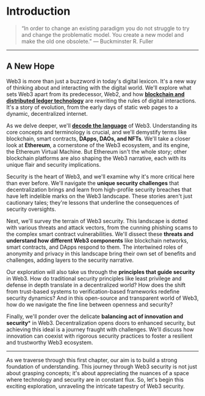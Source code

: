 # Introduction

> “In order to change an existing paradigm you do not struggle to try and change the problematic model. You create a new model and make the old one obsolete.”
― Buckminster R. Fuller

---

## A New Hope

Web3 is more than just a buzzword in today's digital lexicon. It's a new way of thinking about and interacting with the digital world. We'll explore what sets Web3 apart from its predecessor, Web2, and how [**blockchain and distributed ledger technology**](3-blockchain_dlt.md) are rewriting the rules of digital interactions. It's a story of evolution, from the early days of static web pages to a dynamic, decentralized internet.

As we delve deeper, we'll [**decode the language**](/Book/1/2/1-key_terms_in_web3.md) of Web3. Understanding its core concepts and terminology is crucial, and we'll demystify terms like blockchain, smart contracts, **DApps, DAOs, and NFTs**. We'll take a closer look at **Ethereum**, a cornerstone of the Web3 ecosystem, and its engine, the Ethereum Virtual Machine. But Ethereum isn't the whole story; other blockchain platforms are also shaping the Web3 narrative, each with its unique flair and security implications.

Security is the heart of Web3, and we'll examine why it's more critical here than ever before. We'll navigate the **unique security challenges** that decentralization brings and learn from high-profile security breaches that have left indelible marks on the Web3 landscape. These stories aren't just cautionary tales; they're lessons that underline the consequences of security oversights.

Next, we'll survey the terrain of Web3 security. This landscape is dotted with various threats and attack vectors, from the cunning phishing scams to the complex smart contract vulnerabilities. We'll dissect these **threats and understand how different Web3 components** like blockchain networks, smart contracts, and DApps respond to them. The intertwined roles of anonymity and privacy in this landscape bring their own set of benefits and challenges, adding layers to the security narrative.

Our exploration will also take us through the **principles that guide security** in Web3. How do traditional security principles like least privilege and defense in depth translate in a decentralized world? How does the shift from trust-based systems to verification-based frameworks redefine security dynamics? And in this open-source and transparent world of Web3, how do we navigate the fine line between openness and security?

Finally, we'll ponder over the delicate **balancing act of innovation and security**\* in Web3. Decentralization opens doors to enhanced security, but achieving this ideal is a journey fraught with challenges. We'll discuss how innovation can coexist with rigorous security practices to foster a resilient and trustworthy Web3 ecosystem.

***

As we traverse through this first chapter, our aim is to build a strong foundation of understanding. This journey through Web3 security is not just about grasping concepts; it's about appreciating the nuances of a space where technology and security are in constant flux. So, let's begin this exciting exploration, unraveling the intricate tapestry of Web3 security.

